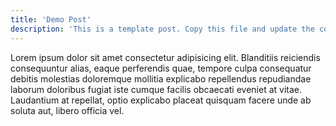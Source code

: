 ```yaml
---
title: 'Demo Post'
description: 'This is a template post. Copy this file and update the contents to create your own posts.'
---
```


Lorem ipsum dolor sit amet consectetur adipisicing elit. Blanditiis reiciendis consequuntur alias, eaque perferendis quae, tempore culpa consequatur debitis molestias doloremque mollitia explicabo repellendus repudiandae laborum doloribus fugiat iste cumque facilis obcaecati eveniet at vitae. Laudantium at repellat, optio explicabo placeat quisquam facere unde ab soluta aut, libero officia vel.